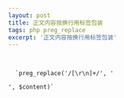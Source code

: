 ```yaml
---
layout: post
title: 正文内容按换行用标签包装
tags: php preg_replace
excerpt: '正文内容按换行用标签包装'
---
```



<pre class="line-numbers">
  <code class="language-php">

  `preg_replace('/[\r\n]+/', '</p><p>', $content)`

  </code>
</pre>
